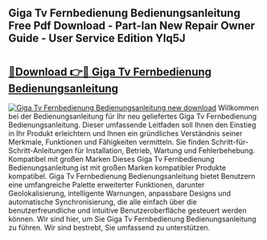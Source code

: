 ## Giga Tv Fernbedienung Bedienungsanleitung Free Pdf Download - Part-lan New Repair Owner Guide - User Service Edition Ylq5J

# <h2><a href="http://df0r2as.blite.top/?on=Giga+Tv+Fernbedienung+Bedienungsanleitung">🔗Download 👉🔴 Giga Tv Fernbedienung Bedienungsanleitung</a></h2>

[![Giga Tv Fernbedienung Bedienungsanleitung new download](https://i.imgur.com/lujVjoI.png)](http://df0r2as.blite.top/?on=Giga+Tv+Fernbedienung+Bedienungsanleitung)
Willkommen bei der Bedienungsanleitung für Ihr neu geliefertes Giga Tv Fernbedienung Bedienungsanleitung. Dieser umfassende Leitfaden soll Ihnen den Einstieg in Ihr Produkt erleichtern und Ihnen ein gründliches Verständnis seiner Merkmale, Funktionen und Fähigkeiten vermitteln. Sie finden Schritt-für-Schritt-Anleitungen für Installation, Betrieb, Wartung und Fehlerbehebung. Kompatibel mit großen Marken Dieses Giga Tv Fernbedienung Bedienungsanleitung ist mit großen Marken kompatibler Produkte kompatibel. Giga Tv Fernbedienung Bedienungsanleitung bietet Benutzern eine umfangreiche Palette erweiterter Funktionen, darunter Geolokalisierung, intelligente Warnungen, anpassbare Designs und automatische Synchronisierung, die alle einfach über die benutzerfreundliche und intuitive Benutzeroberfläche gesteuert werden können. Wir sind hier, um Sie Giga Tv Fernbedienung Bedienungsanleitung zu führen. Wir sind bestrebt, Sie umfassend zu unterstützen.

